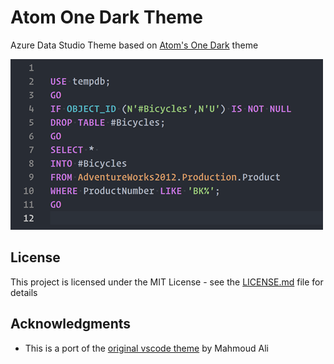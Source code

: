 # Atom One Dark Theme

Azure Data Studio Theme based on [Atom's One Dark](https://github.com/atom/one-dark-syntax) theme

![Atom One Dark Theme](assets/screenshot.png)

## License

This project is licensed under the MIT License - see the [LICENSE.md](https://github.com/michael-wolfenden/sqlops-theme-onedark/blob/master/LICENSE.md) file for details

## Acknowledgments

-   This is a port of the [original vscode theme](https://github.com/akamud/vscode-theme-onedark) by Mahmoud Ali
